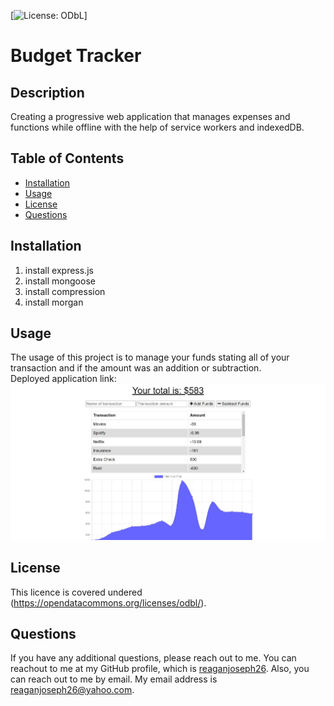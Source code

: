  [![License: ODbL](https://img.shields.io/badge/License-ODbL-brightgreen.svg)]

  # Budget Tracker 

  ## Description
  Creating a progressive web application that manages expenses and functions while offline with the help of service workers and indexedDB.

  ## Table of Contents
  * [Installation](#installation)
  * [Usage](#usage)
  * [License](#license)
  * [Questions](#questions)
  

  ## Installation
  1. install express.js 
  2. install mongoose  
  3. install compression 
  4. install morgan  

  ## Usage
  The usage of this project is to manage your funds stating all of your transaction and if the amount was an addition or subtraction.
  </br> 
  Deployed application link: 
  </br>
  ![ScreenShot](./public/images/Screenshot.jpg)

  ## License
  This licence is covered undered (https://opendatacommons.org/licenses/odbl/).
  

  ## Questions
  If you have any additional questions, please reach out to me. 
  You can reachout to me at my GitHub profile, which is [reaganjoseph26](https://github.com/reaganjoseph26).
  Also, you can reach out to me by email. My email address is reaganjoseph26@yahoo.com. 
  